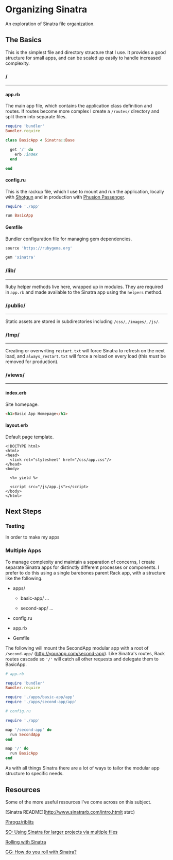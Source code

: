 # Organizing Sinatra
An exploration of Sinatra file organization.



## The Basics
This is the simplest file and directory structure that I use. It provides a good structure for small apps, and can be scaled up easily to handle increased complexity.

### /
---

#### app.rb 
The main app file, which contains the application class definition and routes. If routes become more complex I create a `/routes/` directory and split them into separate files.

```ruby
require 'bundler'
Bundler.require

class BasicApp < Sinatra::Base

  get '/' do
    erb :index
  end

end
```


#### config.ru
This is the rackup file, which I use to mount and run the application, locally with [Shotgun]() and in production with [Phusion Passenger]().

```ruby
require './app'

run BasicApp
```


#### Gemfile
Bundler configuration file for managing gem dependencies.

```ruby
source 'https://rubygems.org'

gem 'sinatra'
```


### /lib/
---
Ruby helper methods live here, wrapped up in modules. They are required in `app.rb` and made available to the Sinatra app using the `helpers` method.


### /public/
---
Static assets are stored in subdirectories including `/css/`, `/images/`, `/js/`.


### /tmp/
---
Creating or overwriting `restart.txt` will force Sinatra to refresh on the next load, and `always_restart.txt` will force a reload on every load (this _must_ be removed for production).


### /views/
---

#### index.erb
Site homepage.

```html
<h1>Basic App Homepage</h1>
```


#### layout.erb
Default page template.

```erb
<!DOCTYPE html>
<html>
<head>
  <link rel="stylesheet" href="/css/app.css"/>
</head>
<body>

  <%= yield %>

  <script src="/js/app.js"></script>
</body>
</html>
```



## Next Steps

### Testing
In order to make my apps


### Multiple Apps
To manage complexity and maintain a separation of concerns, I create separate Sinatra apps for distinctly different processes or components. I prefer to do this using a single barebones parent Rack app, with a structure like the following.

- apps/
    - basic-app/
      ...

    - second-app/
      ...

- config.ru

- app.rb

- Gemfile

The following will mount the SecondApp modular app with a root of `/second-app/` (http://yourapp.com/second-app). Like Sinatra's routes, Rack routes cascade so `'/'` will catch all other requests and delegate them to BasicApp.

```ruby
# app.rb

require 'bundler'
Bundler.require

require './apps/basic-app/app'
require './apps/second-app/app'
```

```ruby
# config.ru

require './app'

map '/second-app' do
  run SecondApp
end

map '/' do
  run BasicApp
end
```

As with all things Sinatra there are a lot of ways to tailor the modular app structure to specific needs. 



## Resources
Some of the more useful resources I've come across 
on this subject.

[Sinatra README](http://www.sinatrarb.com/intro.htmlt stat:)

[Phrogz/riblits](https://github.com/Phrogz/riblits)

[SO: Using Sinatra for larger projects via multiple files](http://stackoverflow.com/questions/5015471/using-sinatra-for-larger-projects-via-multiple-files)

[Rolling with Sinatra](http://www.sitepoint.com/rolling-with-sinatra/)

[GG: How do you roll with Sinatra?](https://groups.google.com/forum/#!msg/sinatrarb/BFAXCCK3D8I/mXLv6YDoBcAJ)
